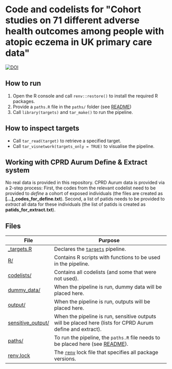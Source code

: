 # Code and codelists for "Cohort studies on 71 different adverse health outcomes among people with atopic eczema in UK primary care data"
[![DOI](https://zenodo.org/badge/755941643.svg)](https://zenodo.org/doi/10.5281/zenodo.10649715)

## How to run

1.  Open the R console and call `renv::restore()` to install the required R packages.
2.  Provide a `paths.R` file in the `paths/` folder (see [README](paths/README.md))
3.  Call `library(targets)` and `tar_make()` to run the pipeline.

## How to inspect targets

-   Call `tar_read(target)` to retrieve a specified target.
-   Call `tar_visnetwork(targets_only = TRUE)` to visualise the pipeline.

## Working with CPRD Aurum Define & Extract system

No real data is provided in this repository. CPRD Aurum data is provided via a 2-step process: First, the codes from the relevant codelist need to be provided to *define* a cohort of exposed individuals (the files are created as **[...]\_codes_for_define.txt**). Second, a list of patids needs to be provided to *extract* all data for these individuals (the list of patids is created as **patids_for_extract.txt**).

## Files

| File                                   | Purpose                                                                                                        |
|--------------------|----------------------------------------------------|
| [\_targets.R](_targets.R)              | Declares the [`targets`](https://docs.ropensci.org/targets) pipeline.                                          |
| [R/](R/)                               | Contains R scripts with functions to be used in the pipeline.                                                  |
| [codelists/](codelists/)               | Contains all codelists (and some that were not used).                                                          |
| [dummy_data/](dummy_data/)             | When the pipeline is run, dummy data will be placed here.                                                      |
| [output/](output/)                     | When the pipeline is run, outputs will be placed here.                                                         |
| [sensitive_output/](sensitive_output/) | When the pipeline is run, sensitive outputs will be placed here (lists for CPRD Aurum define and extract).     |
| [paths/](paths/)                       | To run the pipeline, the `paths.R` file needs to be placed here (see [README](paths/README.md)).               |
| [renv.lock](renv.lock)                 | The [`renv`](https://rstudio.github.io/renv/articles/renv.html) lock file that specifies all package versions. |
